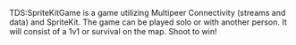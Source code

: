 TDS:SpriteKitGame is a game utilizing Multipeer Connectivity (streams and data) and SpriteKit. The game can be played solo or with another person. It will consist of a 1v1 or survival on the map. Shoot to win!
